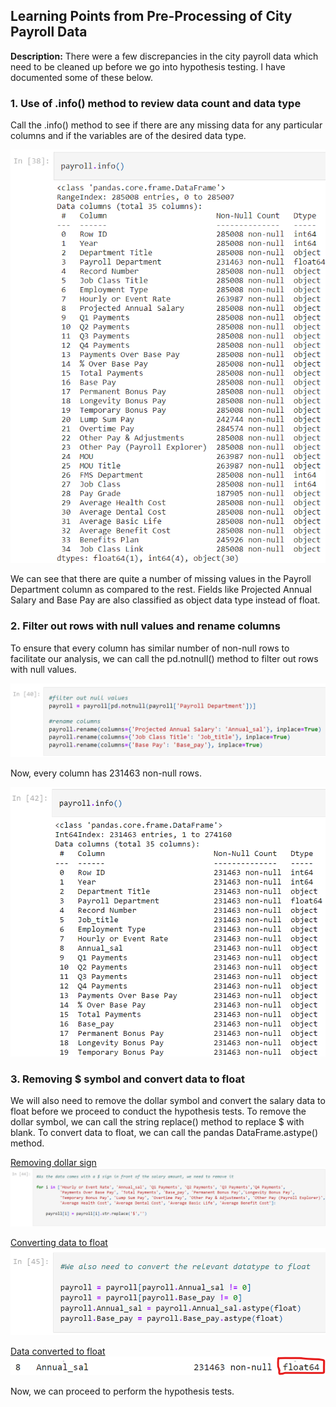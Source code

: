 ## Learning Points from Pre-Processing of City Payroll Data 

**Description:** There were a few discrepancies in the city payroll data which need to be cleaned up before we go into hypothesis testing. I have documented some of these below.

### 1. Use of .info() method to review data count and data type

Call the .info() method to see if there are any missing data for any particular columns and if the variables are of the desired data type. 

<img src="images/city payroll_city payroll info.png?raw=true"/>

We can see that there are quite a number of missing values in the Payroll Department column as compared to the rest. Fields like Projected Annual Salary and Base Pay are also classified as object data type instead of float. 

### 2. Filter out rows with null values and rename columns

To ensure that every column has similar number of non-null rows to facilitate our analysis, we can call the pd.notnull() method to filter out rows with null values.

<img src="images/city payroll_filter null.png?raw=true"/>

Now, every column has 231463 non-null rows.

<img src="images/city payroll_city payroll info (after filtering null).png?raw=true"/>

### 3. Removing $ symbol and convert data to float

We will also need to remove the dollar symbol and convert the salary data to float before we proceed to conduct the hypothesis tests.
To remove the dollar symbol, we can call the string replace() method to replace $ with blank.
To convert data to float, we can call the pandas DataFrame.astype() method.

<u>Removing dollar sign</u>
<img src="images/city payroll_remove dollar sign symbol.png?raw=true"/>

<u>Converting data to float</u>
<img src="images/city payroll_convert datatype to float.png?raw=true"/>

<u>Data converted to float</u>
<img src="images/city payroll_after converting datatype to float.png?raw=true"/>

Now, we can proceed to perform the hypothesis tests.
